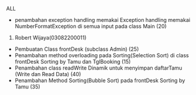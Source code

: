 ALL
- penambahan exception handling memakai Exception handling memakai 
  NumberFormatException di semua input pada class Main (20)
1. Robert Wijaya(03082200011)
- Pembuatan Class frontDesk (subclass Admin) (25)
- Penambahan method overloading pada Sorting(Selection Sort) di class frontDesk
  Sorting by Tamu dan TglBooking (15)
- Penambahan class readWrite Dinamik untuk menyimpan daftarTamu (Write dan Read Data) (40)
- Penambahan Method Sorting(Bubble Sort) pada frontDesk Sorting by Tamu (35)